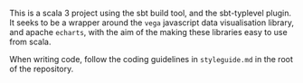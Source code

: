 This is a scala 3 project using the sbt build tool, and the sbt-typlevel plugin. It seeks to be a wrapper around the `vega` javascript data visualisation library, and apache `echarts`, with the aim of the making these libraries easy to use from scala.

When writing code, follow the coding guidelines in `styleguide.md` in the root of the repository.
